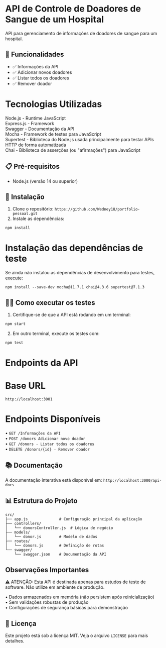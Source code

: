 # API de Controle de Doadores de Sangue de um Hospital

API para gerenciamento de informações de doadores de sangue para um hospital.

## 🚀 Funcionalidades

- ✅ Informações da API
- ✅ Adicionar novos doadores
- ✅ Listar todos os doadores
- ✅ Remover doador

# Tecnologias Utilizadas
Node.js - Runtime JavaScript                                                                                                             
Express.js - Framework                                                                      
Swagger - Documentação da API                                                                                                            
Mocha - Framework de testes para JavaScript                                                                                              
Supertest - Biblioteca do Node.js usada principalmente para testar APIs HTTP de forma automatizada                                       
Chai - Biblioteca de asserções (ou "afirmações") para JavaScript                                                                         


## 📋 Pré-requisitos

- Node.js (versão 14 ou superior)

## 🔧 Instalação

1. Clone o repositório: `https://github.com/Wedney18/portfolio-pessoal.git`
2. Instale as dependências:
```bash
npm install
```

# Instalação das dependências de teste

Se ainda não instalou as dependências de desenvolvimento para testes, execute:

`npm install --save-dev mocha@11.7.1 chai@4.3.6 supertest@7.1.3`

## 🏃‍♂️ Como executar os testes

1. Certifique-se de que a API está rodando em um terminal:
```bash
npm start
```
2. Em outro terminal, execute os testes com:
```bash
npm test
```

# Endpoints da API
# Base URL
`http://localhost:3001`


# Endpoints Disponíveis
• `GET /Informações da API`           
• `POST /donors Adicionar novo doador`              
• `GET /donors - Listar todos os doadores`               
• `DELETE /donors/{id} - Remover doador`


## 📚 Documentação

A documentação interativa está disponível em: `http://localhost:3000/api-docs`


## 📊 Estrutura do Projeto

```
src/
├── app.js              # Configuração principal da aplicação
├── controllers/
│   └── donorsController.js  # Lógica de negócio
├── models/
│   └── donor.js        # Modelo de dados
├── routes/
│   └── donors.js       # Definição de rotas
└── swagger/
    └── swagger.json    # Documentação da API
```

## Observações Importantes
⚠️ ATENÇÃO: Esta API é destinada apenas para estudos de teste de software. Não utilize em ambiente de produção.

• Dados armazenados em memória (não persistem após reinicialização)                                                                                                                        
• Sem validações robustas de produção                                                                                                                                                      
• Configurações de segurança básicas para demonstração                             

## 📄 Licença

Este projeto está sob a licença MIT. Veja o arquivo `LICENSE` para mais detalhes.
